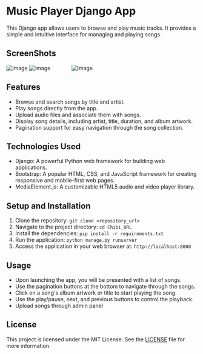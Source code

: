 # Music Player Django App

This Django app allows users to browse and play music tracks. It provides a simple and intuitive interface for managing and playing songs.

## ScreenShots
![image](https://github.com/EGhost98/Django_Music_Player/assets/76267623/7b706e4a-1fa4-4405-b85c-2d3171b80f22)
![image](https://github.com/EGhost98/Django_Music_Player/assets/76267623/709bff19-2516-4f7f-99ec-667ca49bc88a)
&nbsp;&nbsp;&nbsp;&nbsp;&nbsp;&nbsp;&nbsp;&nbsp;&nbsp;&nbsp;&nbsp;&nbsp;
![image](https://github.com/EGhost98/Django_Music_Player/assets/76267623/195b1cca-3268-4e2e-a9bb-9a5455fed3a6)


## Features

- Browse and search songs by title and artist.
- Play songs directly from the app.
- Upload audio files and associate them with songs.
- Display song details, including artist, title, duration, and album artwork.
- Pagination support for easy navigation through the song collection.

## Technologies Used

- Django: A powerful Python web framework for building web applications.
- Bootstrap: A popular HTML, CSS, and JavaScript framework for creating responsive and mobile-first web pages.
- MediaElement.js: A customizable HTML5 audio and video player library.

## Setup and Installation

1. Clone the repository: `git clone <repository_url>`
2. Navigate to the project directory: `cd Chibi_URL`
3. Install the dependencies: `pip install -r requirements.txt`
4. Run the application: `python manage.py runserver`
5. Access the application in your web browser at: `http://localhost:8000`

## Usage

- Upon launching the app, you will be presented with a list of songs.
- Use the pagination buttons at the bottom to navigate through the songs.
- Click on a song's album artwork or title to start playing the song.
- Use the play/pause, next, and previous buttons to control the playback.
- Upload songs through admin panel


## License

This project is licensed under the MIT License. See the [LICENSE](LICENSE) file for more information.
